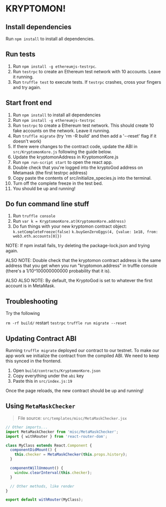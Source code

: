 # KRYPTOMON!

## Install dependencies

Run `npm install` to install all dependencies.

## Run tests

1.  Run `npm install -g ethereumjs-testrpc`.
2.  Run `testrpc` to create an Ethereum test network with 10 accounts. Leave it running.
3.  Run `truffle test` to execute tests. If `testrpc` crashes, cross your fingers and try again.

## Start front end

1.  Run `npm install` to install all dependencies
2.  Run `npm install -g ethereumjs-testrpc`
3.  Run `testrpc` to create a Ethereum test network. This should create 10 fake accounts on the network. Leave it running.
4.  Run `truffle migrate` (try 'rm -R build' and then add a '--reset' flag if it doesn't work)
5.  If there were changes to the contract code, update the ABI in `src/KryptomonKore.js` following the guide below.
6.  Update the kryptomonAddress in KryptomonKore.js
7.  Run `npm run-script start` to open the react app.
8.  Double check that you're logged into the kryptoGod address on Metamask (the first testrpc address)
9.  Copy paste the contents of src/initialize_species.js into the terminal.
10. Turn off the complete freeze in the test bed.
11. You should be up and running!

## Do fun command line stuff

1.  Run `truffle console`
2.  Run `var k = KryptomonKore.at(KryptomonKore.address)`
3.  Do fun things with your new kryptomon contract object:
    `k.setCompleteFreeze(false)`
    `k.buyGenZeroEggs(4, {value: 1e18, from: web3.eth.accounts[0]})`

NOTE: If npm install fails, try deleting the package-lock.json and
trying again.

ALSO NOTE: Double check that the kryptomon contract address is the same address
that you get when you run "kryptomon.address" in truffle console (there's a 1/10^100000000000
probability that it is).

ALSO ALSO NOTE: By default, the KryptoGod is set to whatever the first account is in MetaMask.

## Troubleshooting

Try the following

`rm -rf build/`
restart `testrpc`
`truffle run migrate --reset`

## Updating Contract ABI

Running `truffle migrate` deployed our contract to our testnet.
To make our app work we initialize the contract from the compiled ABI.
We need to keep this synced in the frontend.

1.  Open `build/contracts/KryptomonKore.json`
2.  Copy everything under the `abi` key
3.  Paste this in `src/index.js:19`

Once the page reloads, the new contract should be up and running!

## Using `MetaMaskChecker`

> File source: `src/templates/misc/MetaMaskChecker.jsx`

```js
// Other imports...
import MetaMaskChecker from 'misc/MetaMaskChecker';
import { withRouter } from 'react-router-dom';

class MyClass extends React.Component {
  componentDidMount() {
    this.checker = MetaMaskChecker(this.props.history);
  }

  componentWillUnmount() {
    window.clearInterval(this.checker);
  }

  // Other methods, like render
}

export default withRouter(MyClass);
```
